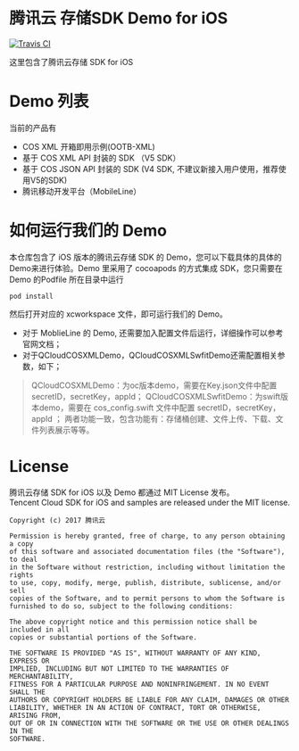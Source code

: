 # 腾讯云 存储SDK Demo for iOS

[![Travis CI](https://travis-ci.org/tencentyun/qcloud-sdk-ios-samples.svg?branch=master)](https://travis-ci.org/tencentyun/qcloud-sdk-ios-samples)

这里包含了腾讯云存储 SDK for iOS

# Demo 列表
当前的产品有
- COS XML 开箱即用示例(OOTB-XML)
- 基于 COS XML API 封装的 SDK （V5 SDK）
- 基于 COS JSON API 封装的 SDK (V4 SDK, 不建议新接入用户使用，推荐使用V5的SDK)
- 腾讯移动开发平台（MobileLine）
# 如何运行我们的 Demo
本仓库包含了 iOS 版本的腾讯云存储 SDK 的 Demo，您可以下载具体的具体的Demo来进行体验。Demo 里采用了 cocoapods 的方式集成 SDK，您只需要在 Demo 的Podfile 所在目录中运行
```
pod install
```
然后打开对应的 xcworkspace 文件，即可运行我们的 Demo。    
- 对于 MoblieLine 的 Demo, 还需要加入配置文件后运行，详细操作可以参考官网文档；
- 对于QCloudCOSXMLDemo，QCloudCOSXMLSwfitDemo还需配置相关参数，如下；
>  QCloudCOSXMLDemo：为oc版本demo，需要在Key.json文件中配置 secretID，secretKey，appId；
> QCloudCOSXMLSwfitDemo：为swift版本demo，需要在 cos_config.swift 文件中配置 secretID，secretKey，appId ；
> 两者功能一致，包含功能有：存储桶创建、文件上传、下载、文件列表展示等等。

# License
腾讯云存储 SDK for iOS 以及 Demo 都通过 MIT License 发布。    
Tencent Cloud SDK for iOS and samples are released under the MIT license.
~~~
Copyright (c) 2017 腾讯云

Permission is hereby granted, free of charge, to any person obtaining a copy
of this software and associated documentation files (the "Software"), to deal
in the Software without restriction, including without limitation the rights
to use, copy, modify, merge, publish, distribute, sublicense, and/or sell
copies of the Software, and to permit persons to whom the Software is
furnished to do so, subject to the following conditions:

The above copyright notice and this permission notice shall be included in all
copies or substantial portions of the Software.

THE SOFTWARE IS PROVIDED "AS IS", WITHOUT WARRANTY OF ANY KIND, EXPRESS OR
IMPLIED, INCLUDING BUT NOT LIMITED TO THE WARRANTIES OF MERCHANTABILITY,
FITNESS FOR A PARTICULAR PURPOSE AND NONINFRINGEMENT. IN NO EVENT SHALL THE
AUTHORS OR COPYRIGHT HOLDERS BE LIABLE FOR ANY CLAIM, DAMAGES OR OTHER
LIABILITY, WHETHER IN AN ACTION OF CONTRACT, TORT OR OTHERWISE, ARISING FROM,
OUT OF OR IN CONNECTION WITH THE SOFTWARE OR THE USE OR OTHER DEALINGS IN THE
SOFTWARE.
~~~
